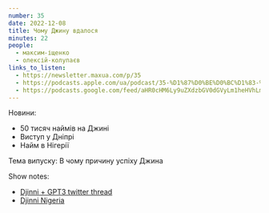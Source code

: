 ```yaml
---
number: 35
date: 2022-12-08
title: Чому Джину вдалося
minutes: 22
people:
  - максим-іщенко
  - олексій-колупаєв
links_to_listen:
  - https://newsletter.maxua.com/p/35
  - https://podcasts.apple.com/ua/podcast/35-%D1%87%D0%BE%D0%BC%D1%83-%D0%B4%D0%B6%D0%B8%D0%BD%D1%83-%D0%B2%D0%B4%D0%B0%D0%BB%D0%BE%D1%81%D1%8F/id1616301447?i=1000589431507
  - https://podcasts.google.com/feed/aHR0cHM6Ly9uZXdzbGV0dGVyLm1heHVhLmNvbS9mZWVk/episode/aHR0cHM6Ly9uZXdzbGV0dGVyLm1heHVhLmNvbS9wLzM1?sa=X&ved=0CAUQkfYCahcKEwjA0pf70oD8AhUAAAAAHQAAAAAQAQ
---
```


Новини:

- 50 тисяч наймів на Джині
- Виступ у Дніпрі
- Найм в Нігерії

Тема випуску:
В чому причину успіху Джина

Show notes:

- [Djinni + GPT3 twitter thread][1]
- [Djinni Nigeria][2]


[1]: https://twitter.com/maxua/status/1600018667839766528
[2]: https://twitter.com/djinni_ng

